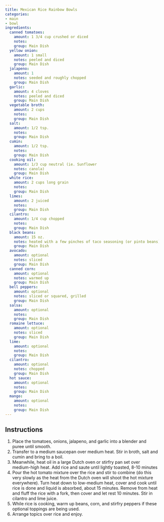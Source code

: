 ```yaml
---
title: Mexican Rice Rainbow Bowls
categories:
- main
- bowl
ingredients:
  canned tomatoes:
    amount: 1 3/4 cup crushed or diced
    notes: 
    group: Main Dish
  yellow onion:
    amount: 1 small
    notes: peeled and diced
    group: Main Dish
  jalapeno:
    amount: 1
    notes: seeded and roughly chopped
    group: Main Dish
  garlic:
    amount: 4 cloves
    notes: peeled and diced
    group: Main Dish
  vegetable broth:
    amount: 2 cups
    notes: 
    group: Main Dish
  salt:
    amount: 1/2 tsp.
    notes: 
    group: Main Dish
  cumin:
    amount: 1/2 tsp.
    notes: 
    group: Main Dish
  cooking oil:
    amount: 1/3 cup neutral (ie. Sunflower
    notes: canola)
    group: Main Dish
  white rice:
    amount: 2 cups long grain
    notes: 
    group: Main Dish
  limes:
    amount: 2 juiced
    notes: 
    group: Main Dish
  cilantro:
    amount: 1/4 cup chopped
    notes: 
    group: Main Dish
  black beans:
    amount: 15 oz.
    notes: heated with a few pinches of taco seasoning (or pinto beans)
    group: Main Dish
  avocado:
    amount: optional
    notes: sliced
    group: Main Dish
  canned corn:
    amount: optional
    notes: warmed up
    group: Main Dish
  bell peppers:
    amount: optional
    notes: sliced or squared, grilled
    group: Main Dish
  salsa:
    amount: optional
    notes: 
    group: Main Dish
  romaine lettuce:
    amount: optional
    notes: sliced
    group: Main Dish
  lime:
    amount: optional
    notes: 
    group: Main Dish
  cilantro:
    amount: optional
    notes: chopped
    group: Main Dish
  hot sauce:
    amount: optional
    notes: 
    group: Main Dish
  mango:
    amount: optional
    notes: 
    group: Main Dish
---
```

## Instructions
1.	Place the tomatoes, onions, jalapeno, and garlic into a blender and puree until smooth. 
2.	Transfer to a medium saucepan over medium heat. Stir in broth, salt and cumin and bring to a boil.
3.	Meanwhile, heat oil in a large Dutch oven or stirfry pan set over medium-high heat. Add rice and saute until lightly toasted, 8-10 minutes
4.	Pour the hot tomato mixture over the rice and stir to combine (do this very slowly as the heat from the Dutch oven will shoot the hot mixture everywhere). Turn heat down to low-medium heat, cover and cook until rice is done and liquid is absorbed, about 15 minutes. Remove from heat and fluff the rice with a fork, then cover and let rest 10 minutes. Stir in cilantro and lime juice.
5.	While rice is cooking, warm up beans, corn, and stirfry peppers if these optional toppings are being used.
6.	Arrange topics over rice and enjoy.
